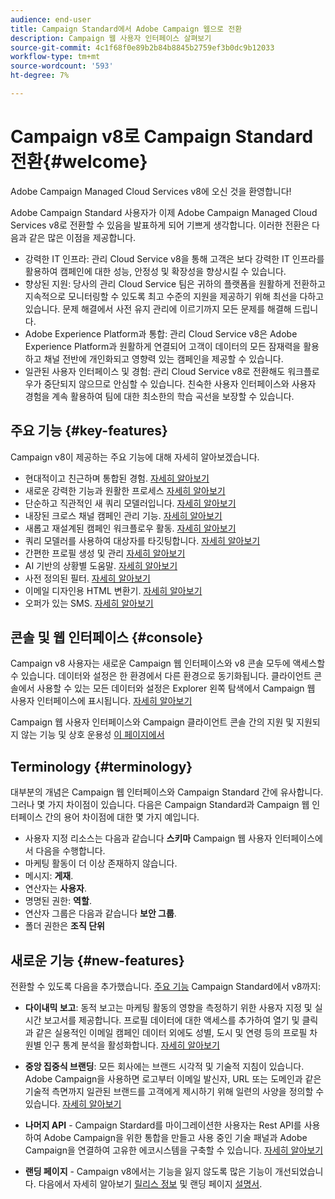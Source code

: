 ```yaml
---
audience: end-user
title: Campaign Standard에서 Adobe Campaign 웹으로 전환
description: Campaign 웹 사용자 인터페이스 살펴보기
source-git-commit: 4c1f68f0e89b2b84b8845b2759ef3b0dc9b12033
workflow-type: tm+mt
source-wordcount: '593'
ht-degree: 7%

---
```



# Campaign v8로 Campaign Standard 전환{#welcome}

<!--
We are thrilled to annonce that you, as a Campaign Standard user, can now benefit from the new version of Adobe Campaign Web User Interface. The migration is seemless and will allow you to use all the intuitive features designed to simplify the creation of personalized cross-channel campaigns. Campaign Web User Interface also brings a connected canvas with Adobe Experience Platform for a unified experience.
-->

Adobe Campaign Managed Cloud Services v8에 오신 것을 환영합니다!

Adobe Campaign Standard 사용자가 이제 Adobe Campaign Managed Cloud Services v8로 전환할 수 있음을 발표하게 되어 기쁘게 생각합니다. 이러한 전환은 다음과 같은 많은 이점을 제공합니다.

* 강력한 IT 인프라: 관리 Cloud Service v8을 통해 고객은 보다 강력한 IT 인프라를 활용하여 캠페인에 대한 성능, 안정성 및 확장성을 향상시킬 수 있습니다.
* 향상된 지원: 당사의 관리 Cloud Service 팀은 귀하의 플랫폼을 원활하게 전환하고 지속적으로 모니터링할 수 있도록 최고 수준의 지원을 제공하기 위해 최선을 다하고 있습니다. 문제 해결에서 사전 유지 관리에 이르기까지 모든 문제를 해결해 드립니다.
* Adobe Experience Platform과 통합: 관리 Cloud Service v8은 Adobe Experience Platform과 원활하게 연결되어 고객이 데이터의 모든 잠재력을 활용하고 채널 전반에 개인화되고 영향력 있는 캠페인을 제공할 수 있습니다.
* 일관된 사용자 인터페이스 및 경험: 관리 Cloud Service v8로 전환해도 워크플로우가 중단되지 않으므로 안심할 수 있습니다. 친숙한 사용자 인터페이스와 사용자 경험을 계속 활용하여 팀에 대한 최소한의 학습 곡선을 보장할 수 있습니다.

<!--
As a Campaign Standard user, we now offer you a way to migrate to Adobe Campaign v8. You will benefit from both the new Campaign Web interface and the v8 console.
-->

## 주요 기능 {#key-features}

Campaign v8이 제공하는 주요 기능에 대해 자세히 알아보겠습니다.

* 현대적이고 친근하며 통합된 경험. [자세히 알아보기](../get-started/connect-to-campaign.md)
* 새로운 강력한 기능과 원활한 프로세스 [자세히 알아보기](../get-started/user-interface.md)
* 단순하고 직관적인 새 쿼리 모델러입니다. [자세히 알아보기](../query/query-modeler-overview.md)
* 내장된 크로스 채널 캠페인 관리 기능. [자세히 알아보기](../msg/gs-messages.md)
* 새롭고 재설계된 캠페인 워크플로우 활동. [자세히 알아보기](../workflows/gs-workflows.md)
* 쿼리 모델러를 사용하여 대상자를 타깃팅합니다. [자세히 알아보기](../query/query-modeler-overview.md)
* 간편한 프로필 생성 및 관리 [자세히 알아보기](../audience/about-recipients.md)
* AI 기반의 상황별 도움말. [자세히 알아보기](../get-started/using-ai.md)
* 사전 정의된 필터. [자세히 알아보기](../get-started/predefined-filters.md)
* 이메일 디자인용 HTML 변환기. [자세히 알아보기](../email/existing-content.md)
* 오퍼가 있는 SMS. [자세히 알아보기](../msg/offers.md)

## 콘솔 및 웹 인터페이스 {#console}

Campaign v8 사용자는 새로운 Campaign 웹 인터페이스와 v8 콘솔 모두에 액세스할 수 있습니다. 데이터와 설정은 한 환경에서 다른 환경으로 동기화됩니다. 클라이언트 콘솔에서 사용할 수 있는 모든 데이터와 설정은 Explorer 왼쪽 탐색에서 Campaign 웹 사용자 인터페이스에 표시됩니다. [자세히 알아보기](../get-started/user-interface.md#user-interface-explorer)

Campaign 웹 사용자 인터페이스와 Campaign 클라이언트 콘솔 간의 지원 및 지원되지 않는 기능 및 상호 운용성 [이 페이지에서](../get-started/capability-matrix.md)

## Terminology {#terminology}

대부분의 개념은 Campaign 웹 인터페이스와 Campaign Standard 간에 유사합니다. 그러나 몇 가지 차이점이 있습니다. 다음은 Campaign Standard과 Campaign 웹 인터페이스 간의 용어 차이점에 대한 몇 가지 예입니다.

<!--
* Profiles are **Recipients** in the console. [Learn more](../audience/gs-audiences-recipients.md).
* Test profiles are **Seed addresses**. [Learn more](../preview-test/test-deliveries.md).
* The delivery preparation is the **Delivery analysis**. [Learn more](../monitor/prepare-send.md).
* Audiences are **Lists**. [Learn more](../audience/gs-audiences-recipients.md).
-->

* 사용자 지정 리소스는 다음과 같습니다 **스키마** Campaign 웹 사용자 인터페이스에서 다음을 수행합니다.
* 마케팅 활동이 더 이상 존재하지 않습니다.
* 메시지: **게재**.
* 연산자는 **사용자**.
* 명명된 권한: **역할**.
* 연산자 그룹은 다음과 같습니다 **보안 그룹**.
* 폴더 권한은 **조직 단위**

## 새로운 기능 {#new-features}

전환할 수 있도록 다음을 추가했습니다. [주요 기능](https://experienceleague.adobe.com/docs/experience-cloud/campaign/campaign-standard-migration-home.html) Campaign Standard에서 v8까지:

* **다이내믹 보고**: 동적 보고는 마케팅 활동의 영향을 측정하기 위한 사용자 지정 및 실시간 보고서를 제공합니다. 프로필 데이터에 대한 액세스를 추가하여 열기 및 클릭과 같은 실용적인 이메일 캠페인 데이터 외에도 성별, 도시 및 연령 등의 프로필 차원별 인구 통계 분석을 활성화합니다. [자세히 알아보기](https://experienceleague.adobe.com/docs/experience-cloud/campaign/reporting/get-started-reporting.html)

* **중앙 집중식 브랜딩**: 모든 회사에는 브랜드 시각적 및 기술적 지침이 있습니다. Adobe Campaign을 사용하면 로고부터 이메일 발신자, URL 또는 도메인과 같은 기술적 측면까지 일관된 브랜드를 고객에게 제시하기 위해 일련의 사양을 정의할 수 있습니다. [자세히 알아보기](https://experienceleague.adobe.com/docs/experience-cloud/campaign/branding/branding-gs.html)

* **나머지 API** - Campaign Stardard를 마이그레이션한 사용자는 Rest API를 사용하여 Adobe Campaign을 위한 통합을 만들고 사용 중인 기술 패널과 Adobe Campaign을 연결하여 고유한 에코시스템을 구축할 수 있습니다. [자세히 알아보기](https://experienceleague.adobe.com/docs/experience-cloud/campaign/apis/get-started-apis.html)

* **랜딩 페이지** - Campaign v8에서는 기능을 잃지 않도록 많은 기능이 개선되었습니다. 다음에서 자세히 알아보기 [릴리스 정보](../rn/release-notes.md#new-24-4) 및 랜딩 페이지 [설명서](../landing-pages/get-started-lp.md).

<!--
* Delivery Alerting: In addition to viewing notifications directly in Campaign, Adobe Campaign also provides an email alerting system to trigger email alerts to users or external stakeholders of important system activities. Create, manage, and receive customizable alerts and dashboards to keep track of delivery successes or failures. Adobe Campaign Delivery Alerting boosts efficiency by keeping all involved Adobe Campaign users in a company automatically informed about the delivery execution status, via email and dashboard. 

* Landing Pages: Landing pages are web forms that can be used to capture information on your audiences, offer subscriptions to a service, display data and grow your database. Landing pages can also be used for acquiring or updating existing profiles, and to set up a double opt-in mechanism, allowing you to to protect the platform from wrong or invalid email addresses, or spambots. [Learn more](../landing-pages/get-started-lp.md)
-->